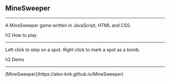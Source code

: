 <h2>MineSweeper</h2>
<hr>
A MineSweeper game written in JavaScript, HTML and CSS.

h2 How to play
<hr>
Left click to step on a spot. Right click to mark a spot as a bomb.


h2 Demo
<hr>
[MineSweeper](https://alex-krik.github.io/MineSweeper)


